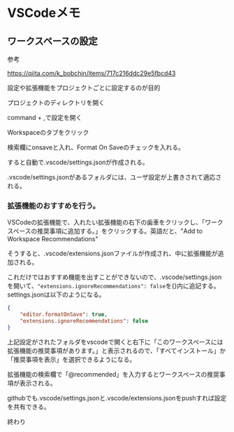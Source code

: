 # VSCodeメモ



## ワークスペースの設定

参考

https://qiita.com/k_bobchin/items/717c216ddc29e5fbcd43



設定や拡張機能をプロジェクトごとに設定するのが目的

プロジェクトのディレクトリを開く

command + ,で設定を開く

Workspaceのタブをクリック

検索欄にonsaveと入れ、Format On Saveのチェックを入れる。

すると自動で.vscode/settings.jsonが作成される。

.vscode/settings.jsonがあるフォルダには、ユーザ設定が上書きされて適応される。

### 拡張機能のおすすめを行う。

VSCodeの拡張機能で、入れたい拡張機能の右下の歯車をクリックし、「ワークスペースの推奨事項に追加する。」をクリックする。英語だと、"Add to Workspace Recommendations"

そうすると、.vscode/extensions.jsonファイルが作成され、中に拡張機能が追加される。

これだけではおすすめ機能を出すことができないので、.vscode/settings.jsonを開いて、`"extensions.ignoreRecommendations": false`を{}内に追記する。settings.jsonは以下のようになる。

```json
{
    "editor.formatOnSave": true,
    "extensions.ignoreRecommendations": false
}
```



上記設定がされたフォルダをvscodeで開くと右下に「このワークスペースには拡張機能の推奨事項があります。」と表示されるので、「すべてインストール」か「推奨事項を表示」を選択できるようになる。

拡張機能の検索欄で「@recommended」を入力するとワークスペースの推奨事項が表示される。

githubでも.vscode/settings.jsonと.vscode/extensions.jsonをpushすれば設定を共有できる。

終わり
